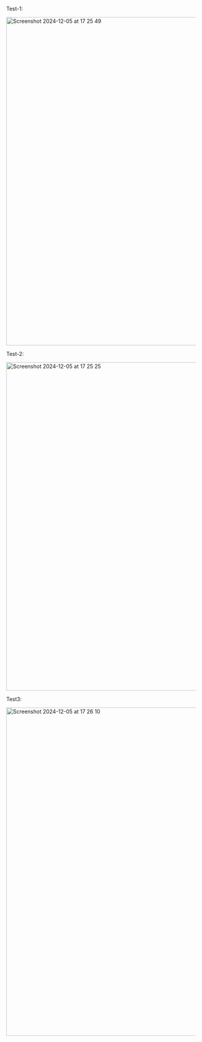 Test-1:

<img width="872" alt="Screenshot 2024-12-05 at 17 25 49" src="https://github.com/user-attachments/assets/78242f57-e383-423a-bb1c-382025c0cd07">
<br>

Test-2:

<img width="872" alt="Screenshot 2024-12-05 at 17 25 25" src="https://github.com/user-attachments/assets/ce08f13f-3704-48bd-95d0-9ca8a26b72e6">
<br>

Test3:

<img width="872" alt="Screenshot 2024-12-05 at 17 26 10" src="https://github.com/user-attachments/assets/5c94dd27-05c8-4e7c-8ad7-59b1433a824f">
